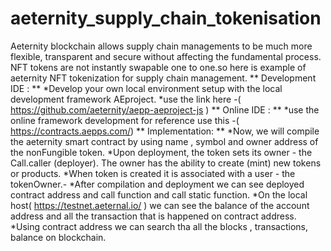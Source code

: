 # aeternity_supply_chain_tokenisation
Aeternity blockchain allows supply chain managements to be much more flexible, transparent and secure without affecting the fundamental process.
NFT tokens are not instantly swapable one to one.so here is example of aeternity NFT tokenization for supply chain management.
** Development IDE : **
*Develop your own local environment setup with the local development framework AEproject.
*use the link here -( https://github.com/aeternity/aepp-aeproject-js )
** Online IDE : **
*use the online framework development for reference use this -( https://contracts.aepps.com/)
** Implementation: **
*Now, we will compile the aeternity smart contract by using name , symbol and owner address of the nonFungible token. 
*Upon deployment, the token sets its owner - the Call.caller (deployer). The owner has   the ability to create (mint) new tokens or products.
*When token is created it is associated with a user - the tokenOwner.-
*After compilation and deployment we can see deployed contract address and call function  and call static function.
*On the local host( https://testnet.aeternal.io/ ) we can see the  balance of the account address and all the transaction that is happened on contract address.
*Using contract address we can search tha all the blocks , transactions, balance on blockchain.



